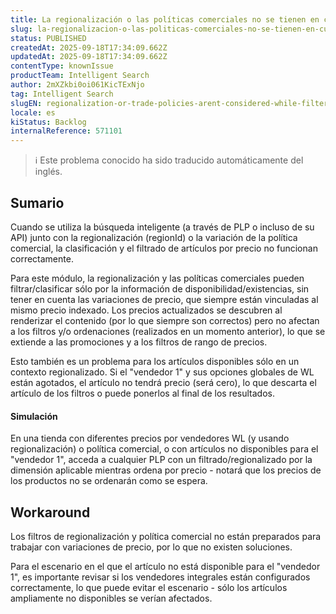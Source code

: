 ```yaml
---
title: La regionalización o las políticas comerciales no se tienen en cuenta al filtrar u ordenar los artículos por precio o descuento.
slug: la-regionalizacion-o-las-politicas-comerciales-no-se-tienen-en-cuenta-al-filtrar-u-ordenar-los-articulos-por-precio-o-descuento
status: PUBLISHED
createdAt: 2025-09-18T17:34:09.662Z
updatedAt: 2025-09-18T17:34:09.662Z
contentType: knownIssue
productTeam: Intelligent Search
author: 2mXZkbi0oi061KicTExNjo
tag: Intelligent Search
slugEN: regionalization-or-trade-policies-arent-considered-while-filtering-or-sorting-items-by-price-or-discount
locale: es
kiStatus: Backlog
internalReference: 571101
---
```


>ℹ️ Este problema conocido ha sido traducido automáticamente del inglés.

## Sumario


Cuando se utiliza la búsqueda inteligente (a través de PLP o incluso de su API) junto con la regionalización (regionId) o la variación de la política comercial, la clasificación y el filtrado de artículos por precio no funcionan correctamente.

Para este módulo, la regionalización y las políticas comerciales pueden filtrar/clasificar sólo por la información de disponibilidad/existencias, sin tener en cuenta las variaciones de precio, que siempre están vinculadas al mismo precio indexado. Los precios actualizados se descubren al renderizar el contenido (por lo que siempre son correctos) pero no afectan a los filtros y/o ordenaciones (realizados en un momento anterior), lo que se extiende a las promociones y a los filtros de rango de precios.

Esto también es un problema para los artículos disponibles sólo en un contexto regionalizado. Si el "vendedor 1" y sus opciones globales de WL están agotados, el artículo no tendrá precio (será cero), lo que descarta el artículo de los filtros o puede ponerlos al final de los resultados.


#### Simulación


En una tienda con diferentes precios por vendedores WL (y usando regionalización) o política comercial, o con artículos no disponibles para el "vendedor 1", acceda a cualquier PLP con un filtrado/regionalizado por la dimensión aplicable mientras ordena por precio - notará que los precios de los productos no se ordenarán como se espera.

## Workaround


Los filtros de regionalización y política comercial no están preparados para trabajar con variaciones de precio, por lo que no existen soluciones.

Para el escenario en el que el artículo no está disponible para el "vendedor 1", es importante revisar si los vendedores integrales están configurados correctamente, lo que puede evitar el escenario - sólo los artículos ampliamente no disponibles se verían afectados.


